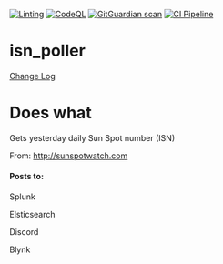 [![Linting](https://github.com/apider-coding/isn-poller/actions/workflows/lint.yml/badge.svg)](https://github.com/apider-coding/isn-poller/actions/workflows/lint.yml)
[![CodeQL](https://github.com/apider-coding/isn-poller/actions/workflows/github-code-scanning/codeql/badge.svg)](https://github.com/apider-coding/isn-poller/actions/workflows/github-code-scanning/codeql)
[![GitGuardian scan](https://github.com/apider-coding/isn-poller/actions/workflows/ggscan.yaml/badge.svg)](https://github.com/apider-coding/isn-poller/actions/workflows/ggscan.yaml)
[![CI Pipeline](https://github.com/apider-coding/isn-poller/actions/workflows/release.yaml/badge.svg)](https://github.com/apider-coding/isn-poller/actions/workflows/release.yaml)
# isn_poller

[Change Log](./CHANGELOG.md)

# Does what
Gets yesterday daily Sun Spot number (ISN)

From: http://sunspotwatch.com

#### Posts to:

Splunk

Elsticsearch

Discord

Blynk

